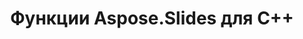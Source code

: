---
title: Функции Aspose.Slides для C++
type: docs
weight: 30
url: /ru/cpp/aspose-slides-for-c-features/
---